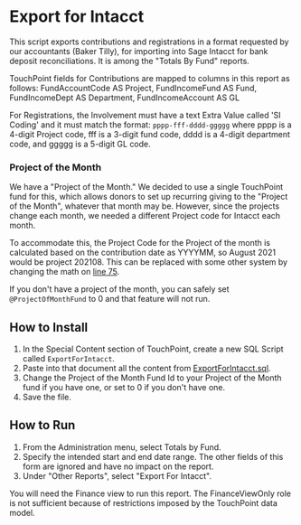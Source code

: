 # Export for Intacct

This script exports contributions and registrations in a format requested by our accountants (Baker Tilly), for 
importing into Sage Intacct for bank deposit reconciliations.  It is among the "Totals By Fund" reports. 

TouchPoint fields for Contributions are mapped to columns in this report as follows:
    FundAccountCode AS Project,
    FundIncomeFund AS Fund,
    FundIncomeDept AS Department,
    FundIncomeAccount AS GL

For Registrations, the Involvement must have a text Extra Value called 'SI Coding' and it must match the format:
`pppp-fff-dddd-ggggg` where pppp is a 4-digit Project code, fff is a 3-digit fund code, dddd is a 4-digit department 
code, and ggggg is a 5-digit GL code.

### Project of the Month

We have a "Project of the Month." We decided to use a single TouchPoint fund for this, which allows donors to set up 
recurring giving to the "Project of the Month", whatever that month may be. However, since the projects change each 
month, we needed a different Project code for Intacct each month. 

To accommodate this, the Project Code for the Project of the month is calculated based on the contribution date as 
YYYYMM, so August 2021 would be project 202108.  This can be replaced with some other system by changing the math on 
[line 75](ExportForIntacct.sql#L75). 

If you don't have a project of the month, you can safely set `@ProjectOfMonthFund` to 0 and that feature will not run. 

## How to Install

1. In the Special Content section of TouchPoint, create a new SQL Script called `ExportForIntacct`.  
1. Paste into that document all the content from [ExportForIntacct.sql](ExportForIntacct.sql).  
1. Change the Project of the Month Fund Id to your Project of the Month fund if you have one, or set to 0 if you don't have one. 
1. Save the file.


## How to Run
1. From the Administration menu, select Totals by Fund.
1. Specify the intended start and end date range.  The other fields of this form are ignored and have no impact on the report.
1. Under "Other Reports", select "Export For Intacct". 

You will need the Finance view to run this report.  The FinanceViewOnly role is not sufficient because of restrictions imposed
by the TouchPoint data model.

